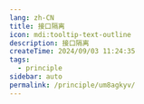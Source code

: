 ```yaml
---
lang: zh-CN
title: 接口隔离
icon: mdi:tooltip-text-outline
description: 接口隔离
createTime: 2024/09/03 11:24:35
tags:
  - principle
sidebar: auto
permalink: /principle/um8agkyv/
---
```

